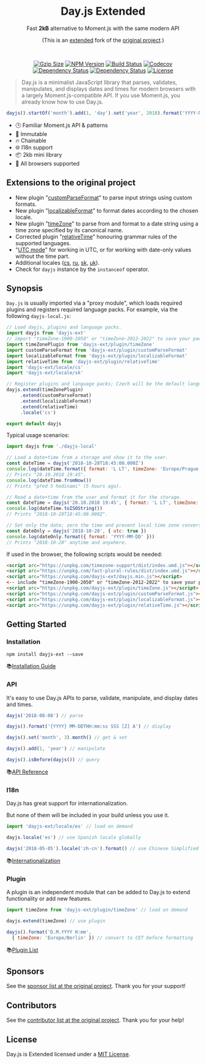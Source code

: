 <h1 align="center">Day.js Extended</h1>

<p align="center">Fast <b>2kB</b> alternative to Moment.js with the same modern API</p>
<p align="center">(This is an <a href="#extensions-to-the-original-project">extended</a> fork of the <a href="https://github.com/iamkun/dayjs">original project</a>.)</p>
<br>
<p align="center">
    <a href="https://unpkg.com/dayjs-ext/dayjs.min.js"><img
       src="http://img.badgesize.io/https://unpkg.com/dayjs-ext/dayjs.min.js?compression=gzip&style=flat-square"
       alt="Gzip Size"></a>
    <a href="https://www.npmjs.com/package/dayjs-ext"><img
       src="https://img.shields.io/npm/v/dayjs-ext.svg?style=flat-square&colorB=51C838"
       alt="NPM Version"></a>
    <a href="https://travis-ci.org/prantlf/dayjs"><img
       src="https://img.shields.io/travis/prantlf/dayjs/master.svg?style=flat-square" alt="Build Status"></a>
    <a href="https://codecov.io/gh/prantlf/dayjs"><img
       src="https://img.shields.io/codecov/c/github/prantlf/dayjs/master.svg?style=flat-square" alt="Codecov"></a>
    <a href="https://david-dm.org/prantlf/dayjs"><img
       src="https://david-dm.org/prantlf/dayjs.svg" alt="Dependency Status"></a>
    <a href="https://david-dm.org/prantlf/dayjs#info=devDependencies"><img
       src="https://david-dm.org/prantlf/dayjs/dev-status.svg" alt="Dependency Status"></a>
    <a href="https://github.com/prantlf/dayjs/blob/master/LICENSE"><img
       src="https://img.shields.io/badge/license-MIT-brightgreen.svg?style=flat-square" alt="License"></a>
</p>

> Day.js is a minimalist JavaScript library that parses, validates, manipulates, and displays dates and times for modern browsers with a largely Moment.js-compatible API. If you use Moment.js, you already know how to use Day.js.

```js
dayjs().startOf('month').add(1, 'day').set('year', 2018).format('YYYY-MM-DD HH:mm:ss');
```

* 🕒 Familiar Moment.js API & patterns
* 💪 Immutable
* 🔥 Chainable
* 🌐 I18n support
* 📦 2kb mini library
* 👫 All browsers supported

## Extensions to the original project

* New plugin "[customParseFormat]" to parse input strings using custom formats.
* New plugin "[localizableFormat]" to format dates according to the chosen locale.
* New plugin "[timeZone]" to parse from and format to a date string using a time zone specified by its canonical name.
* Corrected plugin "[relativeTime]" honouring grammar rules of the supported languages.
* "[UTC mode]" for working in UTC, or for working with date-only values without the time part.
* Additional locales ([cs], [ru], [sk], [uk]).
* Check for `dayjs` instance by the `instanceof` operator.

## Synopsis

`Day.js` is usually imported via a "proxy module", which loads required plugins and registers required language packs. For example, via the following `dayjs-local.js`:

```js
// Load dayjs, plugins and language packs.
import dayjs from 'dayjs-ext'
// import "timeZone-1900-2050" or "timeZone-2012-2022" to save your package size
import timeZonePlugin from 'dayjs-ext/plugin/timeZone'
import customParseFormat from 'dayjs-ext/plugin/customParseFormat'
import localizableFormat from 'dayjs-ext/plugin/localizableFormat'
import relativeTime from 'dayjs-ext/plugin/relativeTime'
import 'dayjs-ext/locale/cs'
import 'dayjs-ext/locale/sk'

// Register plugins and language packs; Czech will be the default language.
dayjs.extend(timeZonePlugin)
     .extend(customParseFormat)
     .extend(localizableFormat)
     .extend(relativeTime)
     .locale('cs')

export default dayjs
```

Typical usage scenarios:


```js
import dayjs from './dayjs-local'

// Load a date+time from a storage and show it to the user.
const dateTime = dayjs('2018-10-28T18:45:00.000Z')
console.log(dateTime.format({ format: 'L LT', timeZone: 'Europe/Prague' }))
// Prints "28.10.2018 19:45".
console.log(dateTime.fromNow())
// Prints "před 5 hodinami" (5 hours ago).

// Read a date+time from the user and format it for the storage.
const dateTime = dayjs('28.10.2018 19:45', { format: 'L LT', timeZone: 'Europe/Prague' })
console.log(dateTime.toISOString())
// Prints "2018-10-28T18:45:00.000Z".

// Set only the date; zero the time and prevent local time zone conversion.
const dateOnly = dayjs('2018-10-28', { utc: true })
console.log(dateOnly.format({ format: 'YYYY-MM-DD' }))
// Prints "2018-10-28" anytime and anywhere.
```

If used in the browser, the following scripts would be needed:

```html
<script arc="https://unpkg.com/timezone-support/dist/index.umd.js"></script>
<script arc="https://unpkg.com/fast-plural-rules/dist/index.umd.js"></script>
<script arc="https://unpkg.com/dayjs-ext/dayjs.min.js"></script>
<-- include "timeZone-1900-2050" or "timeZone-2012-2022" to save your package size -->
<script arc="https://unpkg.com/dayjs-ext/plugin/timeZone.js"></script>
<script arc="https://unpkg.com/dayjs-ext/plugin/customParseFormat.js"></script>
<script arc="https://unpkg.com/dayjs-ext/plugin/localizableFormat.js"></script>
<script arc="https://unpkg.com/dayjs-ext/plugin/relativeTime.js"></script>
```

## Getting Started

### Installation

```console
npm install dayjs-ext --save
```

📚[Installation Guide](./docs/en/Installation.md)

### API

It's easy to use Day.js APIs to parse, validate, manipulate, and display dates and times.

```javascript
dayjs('2018-08-08') // parse

dayjs().format('{YYYY} MM-DDTHH:mm:ss SSS [Z] A') // display

dayjs().set('month', 3).month() // get & set

dayjs().add(1, 'year') // manipulate

dayjs().isBefore(dayjs()) // query
```

📚[API Reference](./docs/en/API-reference.md)

### I18n

Day.js has great support for internationalization.

But none of them will be included in your build unless you use it.

```javascript
import 'dayjs-ext/locale/es' // load on demand

dayjs.locale('es') // use Spanish locale globally

dayjs('2018-05-05').locale('zh-cn').format() // use Chinese Simplified locale in a specific instance
```
📚[Internationalization](./docs/en/I18n.md)

### Plugin

A plugin is an independent module that can be added to Day.js to extend functionality or add new features.

```javascript
import timeZone from 'dayjs-ext/plugin/timeZone' // load on demand

dayjs.extend(timeZone) // use plugin

dayjs().format('D.M.YYYY H:mm',
  { timeZone: 'Europe/Berlin' }) // convert to CET before formatting
```

📚[Plugin List](./docs/en/Plugin.md)

## Sponsors

See the [sponsor list at the original project]. Thank you for your support!

## Contributors

See the [contributor list at the original project]. Thank you for your help!

## License

Day.js is Extended licensed under a [MIT  License](./LICENSE).

[original project]: https://github.com/iamkun/dayjs
[sponsor list at the original project]: https://github.com/iamkun/dayjs#sponsors
[contributor list at the original project]: https://github.com/iamkun/dayjs#sponsors
[customParseFormat]: ./docs/en/Plugin.md#customParseFormat
[localizableFormat]: ./docs/en/Plugin.md#localizableformat
[timeZone]: ./docs/en/Plugin.md#timezone
[relativeTime]: ./docs/en/Plugin.md#relativetime
[UTC mode]: ./docs/en/API-reference.md#utc-mode
[cs]: ./src/locale/cs.js
[ru]: ./src/locale/ru.js
[sk]: ./src/locale/sk.js
[uk]: ./src/locale/uk.js
